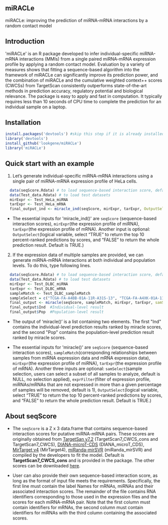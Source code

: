 

## miRACLe

miRACLe: improving the prediction of miRNA-mRNA interactions by a random contact model

## Introduction
'miRACLe' is an R package developed to infer individual-specific miRNA-mRNA interactions (MMIs) from a single paired miRNA-mRNA expression profile by applying a random contact model. Evaluation by a variety of measures shows that fitting a sequence-based algorithm into the framework of miRACLe can significantly improve its prediction power, and the combination of miRACLe and the cumulative weighted context++ scores (CWCSs) from TargetScan consistently outperforms state-of-the-art methods in prediction accuracy, regulatory potential and biological relevance. The package is easy to apply and fast in computation. It typically requires less than 10 seconds of CPU time to complete the prediction for an individual sample on a laptop.

## Installation
```r
install.packages('devtools') #skip this step if it is already installed
library('devtools')
install_github('lookgene/miRACLe')
library('miRACLe')
```

## Quick start with an example
1. Let’s generate individual-specific miRNA-mRNA interactions using a single pair of miRNA-mRNA expression profile of HeLa cells.<br>

```r
  data(seqScore.Rdata) # to load sequence-based interaction score, default is 'TargetScan7_CWCS_cons'
  data(Test_data.Rdata) # to load test datasets
  mirExpr <- Test_HeLa_miRNA
  tarExpr <- Test_HeLa_mRNA
  final_output_ind <- miracle_ind(seqScore, mirExpr, tarExpr, OutputSelect = TRUE)
```

* The essential inputs for 'miracle_ind()' are `seqScore` (sequence-based interaction scores), `mirExpr`(the expression profile of miRNA), `tarExpr`(the expression profile of mRNA). Another input is optional: `OutputSelect`(logical variable, select “TRUE” to return the top 10 percent-ranked predictions by scores, and “FALSE” to return the whole prediction result. Default is TRUE.)<br>




2. If the expression data of multiple samples are provided, we can generate miRNA-mRNA interactions at both individual and population levels. To do this, type following lines.<br>

```r
  data(seqScore.Rdata) # to load sequence-based interaction score, default is 'TargetScan7_CWCS_cons'
  data(Test_data.Rdata) # to load test datasets
  mirExpr <- Test_DLBC_miRNA
  tarExpr <- Test_DLBC_mRNA
  sampleMatch <- Test_DLBC_sampleMatch
  sampleSelect = c("TCGA-FA-A4BB-01A-11R-A31S-13", "TCGA-FA-A4XK-01A-11R-A31S-13", "TCGA-FA-A6HN-01A-11R-A31S-13") # samples selected from the test dataset to analyze
  final_output <- miracle(seqScore, sampleMatch, mirExpr, tarExpr, samSelect = sampleSelect, exprFilter = 1, OutputSelect = TRUE)
  final_output$Ind	#Individual-level result
  final_output$Pop	#Population-level result
```

* The output of ‘miracle()’ is a list containing two elements. The first "Ind" contains the individual-level prediction results ranked by miracle scores, and the second "Pop" contains the population-level prediction result ranked by miracle scores.

* The essential inputs for 'miracle()' are `seqScore` (sequence-based interaction scores), `sampleMatch`(corresponding relationships between samples from miRNA expression data and mRNA expression data), `mirExpr`(the expression profile of miRNA), `tarExpr`(the expression profile of mRNA). Another three inputs are optional: `samSelect`(sample selection, users can select a subset of all samples to analyze, default is NULL, no selection applied), `exprFilter`(filter of expression profile, miRNAs/mRNAs that are not expressed in more than a given percentage of samples will be removed, default is 1), `OutputSelect`(logical variable, select “TRUE” to return the top 10 percent-ranked predictions by scores, and “FALSE” to return the whole prediction result. Default is TRUE.)<br>

## About seqScore

* The `seqScore` is a Z x 3 data.frame that contains sequence-based interaction scores for putative miRNA-mRNA pairs. These scores are originally obtained from [TargetSan v7.2](http://www.targetscan.org/vert_72/) (TargetScan7\_CWCS\_cons and TargetScan7\_CWCS), [DIANA-microT-CDS](http://diana.imis.athena-innovation.gr/DianaTools/index.php?r=microT_CDS/index) (DIANA\_microT\_CDS), [MirTarget v4]( http://mirdb.org/) (MirTarget4), [miRanda-mirSVR](http://www.microrna.org/microrna/getDownloads.do) (miRanda\_mirSVR) and compiled by the developers to fit the model. Default is **TargetScan7\_CWCS\_cons** and is provided in the package. The other scores can be downloaded [here](https://figshare.com/s/0b7c68cd5152da27a191).<br>

* User can also provide their own sequence-based interaction score, as long as the format of input file meets the requirements. Specifically, the first line must contain the label Names for mRNAs, miRNAs and their associated interaction scores. The remainder of the file contains RNA identifiers corresponding to those used in the expression files and the scores for each miRNA-mRNA pair. Note that the first column must contain identifiers for mRNAs, the second column must contain identifiers for miRNAs with the third column containing the associated scores.<br>

